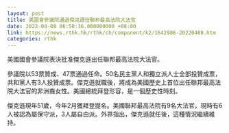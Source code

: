 ```yaml
---
layout: post
title: 美國會參議院通過傑克遜任聯邦最高法院大法官
date: 2022-04-08 06:50:36.000000000 +08:00
link: https://news.rthk.hk/rthk/ch/component/k2/1642986-20220408.htm
categories: rthk
---
```


美國國會參議院表決批准傑克遜出任聯邦最高法院大法官。

參議院以53票贊成、47票通過任命。50名民主黨人和獨立派人士全部投贊成票，共和黨人有3人投贊成票。傑克遜就職後，將成為美國歷史上首位出任聯邦最高法院大法官的非洲裔女性。美國總統拜登形容，是一個歷史性時刻。

傑克遜現年51歲，今年2月獲拜登提名。美國聯邦最高法院有9名大法官，現時有6人被認為屬保守派，3人屬自由派。外界指出，傑克遜就任後，這種情況繼續維持。
